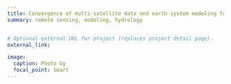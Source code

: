 ```yaml
---
title: Convergence of multi-satellite data and earth system modeling for natural hazard monitoring of land and coastal environments
summary: remote sensing, modeling, hydrology


# Optional external URL for project (replaces project detail page).
external_link: 

image:
  caption: Photo by 
  focal_point: Smart
---
```

